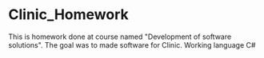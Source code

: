 # Clinic_Homework

This is homework done at course named "Development of software solutions".
The goal was to made software for Clinic.
Working language C#
